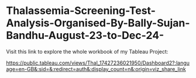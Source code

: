 # Thalassemia-Screening-Test-Analysis-Organised-By-Bally-Sujan-Bandhu-August-23-to-Dec-24-

Visit this link to explore the whole workbook of my Tableau Project: 

https://public.tableau.com/views/Thal_17427236021950/Dashboard2?:language=en-GB&:sid=&:redirect=auth&:display_count=n&:origin=viz_share_link
